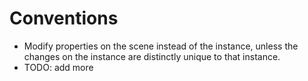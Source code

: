 # Conventions

- Modify properties on the scene instead of the instance, unless the changes on the instance are distinctly unique to that instance.
- TODO: add more
